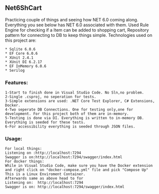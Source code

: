 ## Net6ShCart
Practicing couple of things and seeing how NET 6.0 coming along. Everything you see below has NET 6.0 associated with them.
Used Rule Engine for checking if a Item can be added to shopping cart, Repository pattern for connecting to DB to keep things simple.
Technologies used on this project are:
```
* Sqlite 6.0.6
* EF Core 6.0.6
* XUnit 2.4.1
* XUnit DI 6.2.17
* EF InMemory 6.0.6
* Serilog
```

### Features:
```
1-Start to finish done in Visual Studio Code. No Sln,no problem.
2-Single .csproj, no seperation for tests.
3-Simple extensions are used: .NET Core Test Explorer, C# Extensions, Docker. 
4-Two seperate DB Connections. One for testing only,one for development. For this project both of them are in-memory.
5-Testing is done via DI. Everything is written to in-memory DB. Everything is seeded for these tests.
6-For accessibility everything is seeded through JSON files.
```

### Usage:
```
For local things:
Listening on :http://localhost:7294
Swagger is on:http://localhost:7294/swagger/index.html
For docker things:
While in Visual Studio Code, make sure you have the Docker extension and right click on "docker-compose.yml" file and pick "Compose Up"
This is a Linux Enviroment Container.
Afterwards same as above head to for
Listening on:  http://localhost:7294
Swagger is on: http://localhost:7294/swagger/index.html
```
